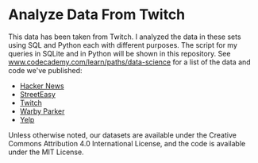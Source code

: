 # Analyze Data From Twitch

This data has been taken from Twitch. I analyzed the data in these sets using SQL and Python each with different purposes. The script for my queries in SQLite and in Python will be shown in this repository. 
See www.codecademy.com/learn/paths/data-science for a list of the data and code we've published:

- [Hacker News](hacker-news)
- [StreetEasy](streeteasy)
- [Twitch](twitch)
- [Warby Parker](warby-parker)
- [Yelp](yelp)

Unless otherwise noted, our datasets are available under the Creative Commons Attribution 4.0 International License, and the code is available under the MIT License.
